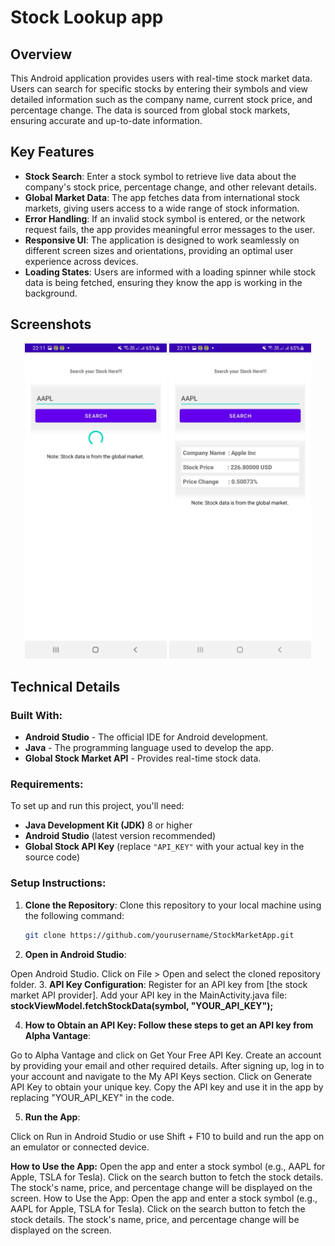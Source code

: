 # Stock Lookup app

## Overview
This Android application provides users with real-time stock market data. Users can search for specific stocks by entering their symbols and view detailed information such as the company name, current stock price, and percentage change. The data is sourced from global stock markets, ensuring accurate and up-to-date information.

## Key Features
- **Stock Search**: Enter a stock symbol to retrieve live data about the company's stock price, percentage change, and other relevant details.
- **Global Market Data**: The app fetches data from international stock markets, giving users access to a wide range of stock information.
- **Error Handling**: If an invalid stock symbol is entered, or the network request fails, the app provides meaningful error messages to the user.
- **Responsive UI**: The application is designed to work seamlessly on different screen sizes and orientations, providing an optimal user experience across devices.
- **Loading States**: Users are informed with a loading spinner while stock data is being fetched, ensuring they know the app is working in the background.

## Screenshots

<p align="center">
  <img src="ss1.jpg" alt="Search Screen" width="45%" />
  <img src="ss2.jpg" alt="Stock Search Result" width="45%" />
</p>


## Technical Details

### Built With:
- **Android Studio** - The official IDE for Android development.
- **Java** - The programming language used to develop the app.
- **Global Stock Market API** - Provides real-time stock data.

### Requirements:
To set up and run this project, you'll need:
- **Java Development Kit (JDK)** 8 or higher
- **Android Studio** (latest version recommended)
- **Global Stock API Key** (replace `"API_KEY"` with your actual key in the source code)

### Setup Instructions:
1. **Clone the Repository**:
   Clone this repository to your local machine using the following command:
   ```bash
   git clone https://github.com/yourusername/StockMarketApp.git
2. **Open in Android Studio**:

Open Android Studio.
Click on File > Open and select the cloned repository folder.
3. **API Key Configuration**:
Register for an API key from [the stock market API provider].
Add your API key in the MainActivity.java file:
**stockViewModel.fetchStockData(symbol, "YOUR_API_KEY");**

4. **How to Obtain an API Key: Follow these steps to get an API key from Alpha Vantage**:

Go to Alpha Vantage and click on Get Your Free API Key.
Create an account by providing your email and other required details.
After signing up, log in to your account and navigate to the My API Keys section.
Click on Generate API Key to obtain your unique key.
Copy the API key and use it in the app by replacing "YOUR_API_KEY" in the code.

5. **Run the App**:

Click on Run in Android Studio or use Shift + F10 to build and run the app on an emulator or connected device.


**How to Use the App:**
Open the app and enter a stock symbol (e.g., AAPL for Apple, TSLA for Tesla).
Click on the search button to fetch the stock details.
The stock's name, price, and percentage change will be displayed on the screen.
How to Use the App:
Open the app and enter a stock symbol (e.g., AAPL for Apple, TSLA for Tesla).
Click on the search button to fetch the stock details.
The stock's name, price, and percentage change will be displayed on the screen.
